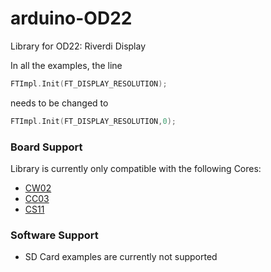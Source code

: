# arduino-OD22
Library for OD22: Riverdi Display

In all the examples, the line

```C++
FTImpl.Init(FT_DISPLAY_RESOLUTION);
```
needs to be changed to
```C++
FTImpl.Init(FT_DISPLAY_RESOLUTION,0);
```

### Board Support
Library is currently only compatible with the following Cores:
* [CW02](https://xinabox.cc/products/cw02)
* [CC03](https://xinabox.cc/products/cc03)
* [CS11](https://xinabox.cc/products/cs11)

### Software Support

* SD Card examples are currently not supported
